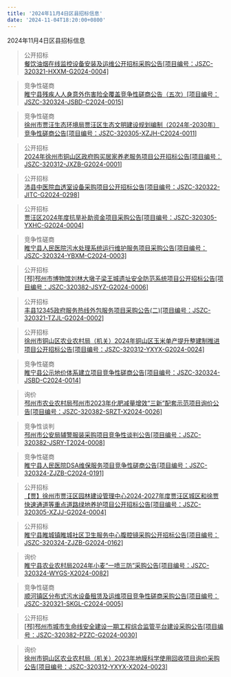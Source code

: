 ```yaml
---
title: '2024年11月4日区县招标信息'
date: '2024-11-04T18:20:00+0800'
---
```

2024年11月4日区县招标信息
<!--more-->
>公开招标<br>
>[餐饮油烟在线监控设备安装及运维公开招标采购公告[项目编号：JSZC-320321-HXXM-G2024-0004]](http://czj.xz.gov.cn/Home/HomeDetails?type=0&articleid=8a719412-c750-490d-a459-f00ee5ca805d)

>竞争性磋商<br>
>[睢宁县残疾人人身意外伤害险全覆盖竞争性磋商公告（五次）[项目编号：JSZC-320324-JSBD-C2024-0015]](http://czj.xz.gov.cn/Home/HomeDetails?type=0&articleid=bdcce90b-1cae-4cf7-ab3e-dee769db6f2c)

>竞争性磋商<br>
>[徐州市贾汪生态环境局贾汪区生态文明建设规划编制（2024年-2030年）竞争性磋商公告[项目编号：JSZC-320305-XZJH-C2024-0011]](http://czj.xz.gov.cn/Home/HomeDetails?type=0&articleid=68b1bb93-a9c4-4683-8bfd-c1896bb5bb1d)

>公开招标<br>
>[2024年徐州市铜山区政府购买居家养老服务项目公开招标公告[项目编号：JSZC-320312-JXZB-G2024-0001]](http://czj.xz.gov.cn/Home/HomeDetails?type=0&articleid=2cbb0ef3-9262-44b6-a0eb-192af82e5ac3)

>公开招标<br>
>[沛县中医院血透室设备采购项目公开招标公告[项目编号：JSZC-320322-JITC-G2024-0298]](http://czj.xz.gov.cn/Home/HomeDetails?type=0&articleid=afe96508-4d52-4789-8b4c-36c449690264)

>公开招标<br>
>[贾汪区2024年度抗旱补助资金项目采购公告[项目编号：JSZC-320305-YXHC-G2024-0004]](http://czj.xz.gov.cn/Home/HomeDetails?type=0&articleid=519feb2d-adfc-48c0-8198-92b2f3388b12)

>竞争性磋商<br>
>[睢宁县人民医院污水处理系统运行维护服务项目采购公告[项目编号：JSZC-320324-YBXM-C2024-0003]](http://czj.xz.gov.cn/Home/HomeDetails?type=0&articleid=9665ea4e-fe23-4190-b371-a0ed96ba1106)

>公开招标<br>
>[[邳]邳州市博物馆刘林大墩子梁王城遗址安全防范系统项目公开招标公告[项目编号：JSZC-320382-JSYZ-G2024-0006]](http://czj.xz.gov.cn/Home/HomeDetails?type=0&articleid=217b9bb0-3623-42f8-9980-287f8c6c56de)

>公开招标<br>
>[丰县12345政府服务热线外包服务项目采购公告(二)[项目编号：JSZC-320321-TZJL-G2024-0002]](http://czj.xz.gov.cn/Home/HomeDetails?type=0&articleid=556ea542-aebb-434b-9158-621aec259586)

>公开招标<br>
>[徐州市铜山区农业农村局（机关）2024年铜山区玉米单产提升整建制推进项目公开招标公告[项目编号：JSZC-320312-YXYX-G2024-0024]](http://czj.xz.gov.cn/Home/HomeDetails?type=0&articleid=bb1c3835-fada-469d-85ec-84910e126c05)

>竞争性磋商<br>
>[睢宁县公示地价体系建立项目竞争性磋商公告[项目编号：JSZC-320324-JSBD-C2024-0014]](http://czj.xz.gov.cn/Home/HomeDetails?type=0&articleid=a21426f9-37bc-46e0-abc2-13f1fa08c528)

>询价<br>
>[邳州市农业农村局邳州市2023年化肥减量增效“三新”配套示范项目询价公告[项目编号：JSZC-320382-SRZT-X2024-0026]](http://czj.xz.gov.cn/Home/HomeDetails?type=0&articleid=8260afb3-562f-460e-847b-366d5b022d3f)

>竞争性谈判<br>
>[邳州市公安局辅警服装采购项目竞争性谈判公告[项目编号：JSZC-320382-JSRY-T2024-0008]](http://czj.xz.gov.cn/Home/HomeDetails?type=0&articleid=83063883-7c28-4e5c-9670-e9b83c84c6ef)

>竞争性磋商<br>
>[睢宁县人民医院DSA维保服务项目竞争性磋商公告[项目编号：JSZC-320324-ZJZB-C2024-0191]](http://czj.xz.gov.cn/Home/HomeDetails?type=0&articleid=662f0408-422a-4d41-a45c-bd94d3271ecc)

>公开招标<br>
>[【贾】徐州市贾汪区园林建设管理中心2024-2027年度贾汪区城区和徐贾快速通道等重点道路绿地养护项目公开招标公告[项目编号：JSZC-320305-XZJJ-G2024-0004]](http://czj.xz.gov.cn/Home/HomeDetails?type=0&articleid=fa1eb765-2247-426d-85eb-5382bf8a9efb)

>公开招标<br>
>[睢宁县睢城镇睢城社区卫生服务中心腹腔镜采购公开招标公告[项目编号：JSZC-320324-ZJZB-G2024-0162]](http://czj.xz.gov.cn/Home/HomeDetails?type=0&articleid=ba6b6d13-4d45-418f-a7c6-d00bce02a26a)

>询价<br>
>[睢宁县农业农村局2024年小麦“一喷三防”采购公告[项目编号：JSZC-320324-WYGS-X2024-0082]](http://czj.xz.gov.cn/Home/HomeDetails?type=0&articleid=6a579286-31f2-4cf1-bd53-4446f035de88)

>竞争性磋商<br>
>[顺河镇区分布式污水设备租赁及运维项目竞争性磋商采购公告[项目编号：JSZC-320321-SKGL-C2024-0005]](http://czj.xz.gov.cn/Home/HomeDetails?type=0&articleid=48572b8c-a989-4f9c-91f2-a54490904271)

>公开招标<br>
>[[邳]邳州市城市生命线安全建设一期工程综合监管平台建设采购公告[项目编号：JSZC-320382-PZZC-G2024-0030]](http://czj.xz.gov.cn/Home/HomeDetails?type=0&articleid=a9937ebe-ec10-43e9-8855-d32408d1c95a)

>询价<br>
>[徐州市铜山区农业农村局（机关）2023年地膜科学使用回收项目询价采购公告[项目编号：JSZC-320312-YXYX-X2024-0023]](http://czj.xz.gov.cn/Home/HomeDetails?type=0&articleid=0c43ffb8-2ceb-4444-9de0-d8c1566c8c74)

